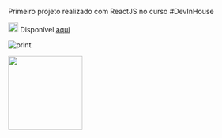Primeiro projeto realizado com ReactJS no curso #DevInHouse

<img width="20px" heigth="20px" src="https://miro.medium.com/max/500/0*TwqQJI0YFBZEzjcV.png"></img> Disponível <a href="https://pokedex-react-devinhouse.netlify.app/" target="_blank">aqui</a>


![print](https://user-images.githubusercontent.com/65000871/139600795-624c7a24-8d6d-45e6-9e70-1b8cdad2ad8b.png)

<div>
  <img width="150px" heigth="150px" src="https://user-images.githubusercontent.com/65000871/139601026-cd935ec7-ca42-4037-801e-2ffa0de4bbea.png"></img>
 </div>




